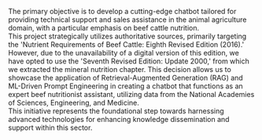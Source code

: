 The primary objective is to develop a cutting-edge chatbot tailored for providing technical support and sales assistance in the animal agriculture domain, with a particular emphasis on beef cattle nutrition.  
This project strategically utilizes authoritative sources, primarily targeting the 'Nutrient Requirements of Beef Cattle: Eighth Revised Edition (2016).' However, due to the unavailability of a digital version of this edition, we have opted to use the 'Seventh Revised Edition: Update 2000,' from which we extracted the mineral nutrition chapter. This decision allows us to showcase the application of Retrieval-Augmented Generation (RAG) and ML-Driven Prompt Engineering in creating a chatbot that functions as an expert beef nutritionist assistant, utilizing data from the National Academies of Sciences, Engineering, and Medicine.  
This initiative represents the foundational step towards harnessing advanced technologies for enhancing knowledge dissemination and support within this sector.
